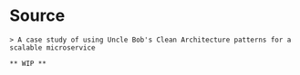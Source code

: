 # Source
    > A case study of using Uncle Bob's Clean Architecture patterns for a scalable microservice 
    
    ** WIP **